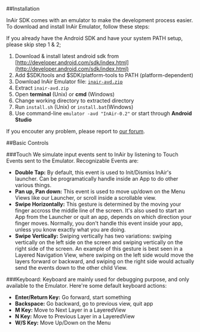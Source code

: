 ##Installation

InAir SDK comes with an emulator to make the development process easier. To download and install InAir Emulator, follow these steps:

If you already have the Android SDK and have your system PATH setup, please skip step 1 & 2;

1. Download & install latest android sdk from [http://developer.android.com/sdk/index.html](http://developer.android.com/sdk/index.html)
2. Add $SDK/tools and $SDK/platform-tools to PATH (platform-dependent)
3. Download InAir Emulator file: [`inair-avd.zip`](http://developer.inair.tv/upload_file/attachment/inair-image-arm.zip)
4. Extract `inair-avd.zip`
5. Open __terminal__ (Unix) or __cmd__ (Windows)
6. Change working directory to extracted directory
7. Run `install.sh` (Unix) or `install.bat`(Windows)
8. Use command-line `emulator -avd "InAir-0.2"` or start through **Android Studio**


If you encouter any problem, please report to [our forum](http://developer.inair.tv).

##Basic Controls

###Touch
We simulate input events sent to InAir by listening to Touch Events sent to the Emulator. Recognizable Events are:

- __Double Tap:__ By default, this event is used to Init/Dismiss InAir's launcher. Can be programatically handle inside an App to do other various things.
- __Pan up, Pan down:__ This event is used to move up/down on the Menu Views like our Launcher, or scroll inside a scrollable view.
- __Swipe Horizontally:__ This gesture is determined by the moving your finger accross the middle line of the screen. It's also used to start an App from the Launcher or quit an app, depends on which direction your finger moves. Normally, you don't handle this event inside your app, unless you know exactly what you are doing.
- __Swipe Vertically:__ Swiping vertically has two variations: swiping vertically on the left side on the screen and swiping vertically on the right side of the screen. An example of this gesture is best seen in a Layered Navigation View, where swiping on the left side would move the layers forward or backward, and swiping on the right side would actually send the events down to the other child View.

###Keyboard:
Keyboard are mainly used for debugging purpose, and only available to the Emulator. Here're some default keyboard actions:

- __Enter/Return Key:__ Go forward, start something
- __Backspace:__ Go backward, go to previous view, quit app
- __M Key:__ Move to Next Layer in a LayeredView
- __N Key:__ Move to Previous Layer in a LayeredView
- __W/S Key:__ Move Up/Down on the Menu